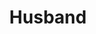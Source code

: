 ---
pid: ch273
title: Husband
location_transcription: Joaquin
coordinates: "[-75.164455185865, 39.952451096813]"
zipcode: '19104'
gen_neighborhood: West Philadelphia
neighborhood: University City,Belmont,Parkside,Powelton Village
outside_phl: 
age: '24'
age_range: 20-29
instagram: 
image_file_name: ch_273.jpg
proposal_transcription: 
topic: Love
topic_summary: '0'
type: Other No Form
keywords_other: 
credit: 
image_labels: 
twitter: 
facebook: 
permalink: "/monuments/ch273/"
layout: item-page
---